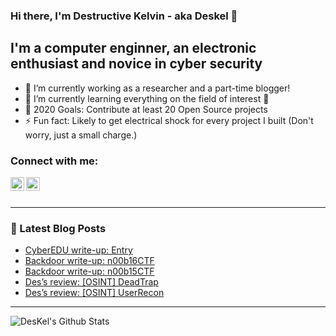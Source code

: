 ### Hi there, I'm Destructive Kelvin - aka **Deskel** 👋

## I'm a computer enginner, an electronic enthusiast and novice in cyber security
- 🔭 I’m currently working as a researcher and a part-time blogger!
- 🌱 I’m currently learning everything on the field of interest 🤣
- 🥅 2020 Goals: Contribute at least 20 Open Source projects
- ⚡ Fun fact: Likely to get electrical shock for every project I built (Don't worry, just a small charge.)

### Connect with me:
[<img align="left" alt="DesKel | Twitter" width="22px" src="https://cdn.jsdelivr.net/npm/simple-icons@v3/icons/twitter.svg" />][twitter]
[<img align="left" alt="DesKel | protonmail" width="22px" src="https://cdn.jsdelivr.net/npm/simple-icons@v3/icons/protonmail.svg" />][protonmail]

<br />
<br />

---

### 📕 Latest Blog Posts
<!-- BLOG-POST-LIST:START -->
- [CyberEDU write-up: Entry](https://deskel.github.io/posts/cyberedu/entry)
- [Backdoor write-up: n00b16CTF](https://deskel.github.io/posts/backdoor/n00b16ctf)
- [Backdoor write-up: n00b15CTF](https://deskel.github.io/posts/backdoor/n00b15ctf)
- [Des’s review: [OSINT] DeadTrap](https://deskel.github.io/posts/hacking-tools/osint/deadtrap)
- [Des’s review: [OSINT] UserRecon](https://deskel.github.io/posts/hacking-tools/osint/userrecon)
<!-- BLOG-POST-LIST:END -->

---

<img align="left" alt="DesKel's Github Stats" src="https://github-readme-stats.vercel.app/api?username=DesKel&show_icons=true&hide_border=true&theme=blue-green" />

[twitter]: https://twitter.com/Deskel5
[protonmail]: mailto:Deskel666@protonmail.com
